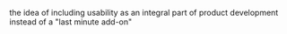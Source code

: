 the idea of including usability as an integral part of product development instead of a "last minute add-on" 


